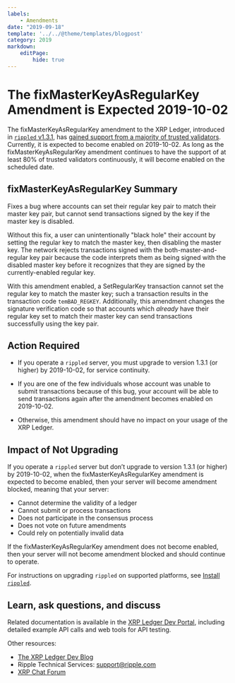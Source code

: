 ```yaml
---
labels:
    - Amendments
date: "2019-09-18"
template: '../../@theme/templates/blogpost'
category: 2019
markdown:
    editPage:
        hide: true
---
```

# The fixMasterKeyAsRegularKey Amendment is Expected 2019-10-02

The fixMasterKeyAsRegularKey amendment to the XRP Ledger, introduced in [`rippled` v1.3.1](https://github.com/ripple/rippled/releases/tag/1.3.1), has [gained support from a majority of trusted validators](https://xrpcharts.ripple.com/#/transactions/EE38E5927605FAB1BD8CFE44C9BE5118B4FD558F846E3DA717C23DA2ADB65991). Currently, it is expected to become enabled on 2019-10-02. As long as the fixMasterKeyAsRegularKey amendment continues to have the support of at least 80% of trusted validators continuously, it will become enabled on the scheduled date.

## fixMasterKeyAsRegularKey Summary

Fixes a bug where accounts can set their regular key pair to match their master key pair, but cannot send transactions signed by the key if the master key is disabled.

Without this fix, a user can unintentionally "black hole" their account by setting the regular key to match the master key, then disabling the master key. The network rejects transactions signed with the both-master-and-regular key pair because the code interprets them as being signed with the disabled master key before it recognizes that they are signed by the currently-enabled regular key.

With this amendment enabled, a SetRegularKey transaction cannot set the regular key to match the master key; such a transaction results in the transaction code `temBAD_REGKEY`. Additionally, this amendment changes the signature verification code so that accounts which _already_ have their regular key set to match their master key can send transactions successfully using the key pair.

## Action Required

- If you operate a `rippled` server, you must upgrade to version 1.3.1 (or higher) by 2019-10-02, for service continuity.

- If you are one of the few individuals whose account was unable to submit transactions because of this bug, your account will be able to send transactions again after the amendment becomes enabled on 2019-10-02.

- Otherwise, this amendment should have no impact on your usage of the XRP Ledger.

## Impact of Not Upgrading

If you operate a `rippled` server but don’t upgrade to version 1.3.1 (or higher) by 2019-10-02, when the fixMasterKeyAsRegularKey amendment is expected to become enabled, then your server will become amendment blocked, meaning that your server:

* Cannot determine the validity of a ledger
* Cannot submit or process transactions
* Does not participate in the consensus process
* Does not vote on future amendments
* Could rely on potentially invalid data

If the fixMasterKeyAsRegularKey amendment does not become enabled, then your server will not become amendment blocked and should continue to operate.

For instructions on upgrading `rippled` on supported platforms, see [Install `rippled`](https://xrpl.org/install-rippled.html).

## Learn, ask questions, and discuss
Related documentation is available in the [XRP Ledger Dev Portal](https://xrpl.org/), including detailed example API calls and web tools for API testing.

Other resources:

* [The XRP Ledger Dev Blog](https://xrpl.org/blog/)
* Ripple Technical Services: <support@ripple.com>
* [XRP Chat Forum](http://www.xrpchat.com/)
